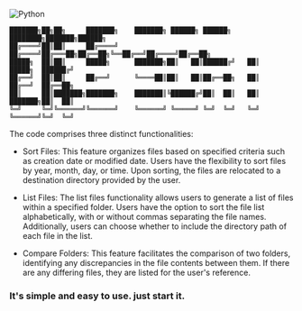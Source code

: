 ![Python](https://img.shields.io/badge/python-3670A0?style=for-the-badge&logo=python&logoColor=ffdd54)

```
███████╗██╗██╗     ███████╗    ███████╗ ██████╗ ██████╗ ████████╗███████╗██████╗ 
██╔════╝██║██║     ██╔════╝    ██╔════╝██╔═══██╗██╔══██╗╚══██╔══╝██╔════╝██╔══██╗
█████╗  ██║██║     █████╗      ███████╗██║   ██║██████╔╝   ██║   █████╗  ██████╔╝
██╔══╝  ██║██║     ██╔══╝      ╚════██║██║   ██║██╔══██╗   ██║   ██╔══╝  ██╔══██╗
██║     ██║███████╗███████╗    ███████║╚██████╔╝██║  ██║   ██║   ███████╗██║  ██║
╚═╝     ╚═╝╚══════╝╚══════╝    ╚══════╝ ╚═════╝ ╚═╝  ╚═╝   ╚═╝   ╚══════╝╚═╝  ╚═╝
```

The code comprises three distinct functionalities:

- Sort Files:
This feature organizes files based on specified criteria such as creation date or modified date. Users have the flexibility to sort files by year, month, day, or time. Upon sorting, the files are relocated to a destination directory provided by the user.

- List Files:
The list files functionality allows users to generate a list of files within a specified folder. Users have the option to sort the file list alphabetically, with or without commas separating the file names. Additionally, users can choose whether to include the directory path of each file in the list.

- Compare Folders:
This feature facilitates the comparison of two folders, identifying any discrepancies in the file contents between them. If there are any differing files, they are listed for the user's reference.

### It's simple and easy to use. just start it.
